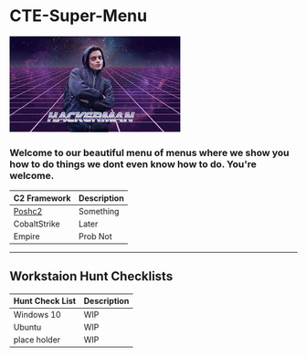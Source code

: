 # CTE-Super-Menu

![img](Resources/Images/hackerman.jpeg#center)

### Welcome to our beautiful menu of menus where we show you how to do things we dont even know how to do. You're welcome. 


| C2 Framework               | Description |
|----------------------------|-------------|
| [Poshc2](Poshc2/README.md) | Something   |
| CobaltStrike               | Later       |
| Empire                     | Prob Not    |

---

## Workstaion Hunt Checklists 

| Hunt Check List | Description |
|-----------------|-------------|
| Windows 10      | WIP         |
| Ubuntu          | WIP         |
| place holder    | WIP         |


